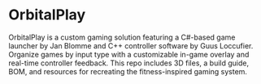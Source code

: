 # OrbitalPlay
OrbitalPlay is a custom gaming solution featuring a C#-based game launcher by Jan Blomme and C++ controller software by Guus Loccufier. Organize games by input type with a customizable in-game overlay and real-time controller feedback. This repo includes 3D files, a build guide, BOM, and resources for recreating the fitness-inspired gaming system.

